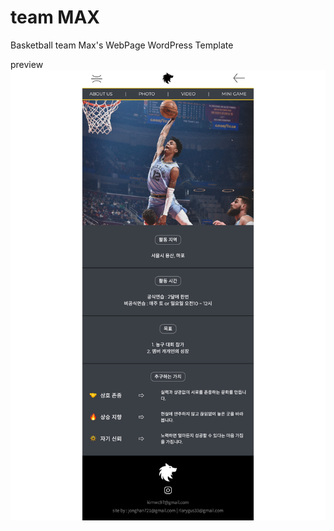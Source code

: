# team MAX

Basketball team Max's WebPage WordPress Template

preview
![screenshot](./screenshot.png)